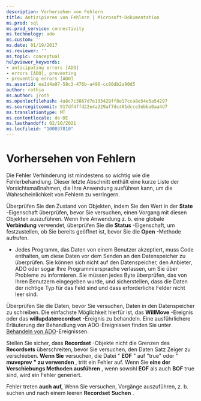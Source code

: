 ```yaml
---
description: Vorhersehen von Fehlern
title: Antizipieren von Fehlern | Microsoft-Dokumentation
ms.prod: sql
ms.prod_service: connectivity
ms.technology: ado
ms.custom: ''
ms.date: 01/19/2017
ms.reviewer: ''
ms.topic: conceptual
helpviewer_keywords:
- anticipating errors [ADO]
- errors [ADO], preventing
- preventing errors [ADO]
ms.assetid: ea1d4a97-58c3-476b-a496-cc80db2a90d5
author: rothja
ms.author: jroth
ms.openlocfilehash: 4a8c7c3867d7e133428ff8e17cca8e54e5a54297
ms.sourcegitcommit: 917df4ffd22e4a229af7dc481dcce3ebba0aa4d7
ms.translationtype: MT
ms.contentlocale: de-DE
ms.lasthandoff: 02/10/2021
ms.locfileid: "100037810"
---
```

# <a name="anticipating-errors"></a>Vorhersehen von Fehlern
Die Fehler Verhinderung ist mindestens so wichtig wie die Fehlerbehandlung. Dieser letzte Abschnitt enthält eine kurze Liste der Vorsichtsmaßnahmen, die Ihre Anwendung ausführen kann, um die Wahrscheinlichkeit von Fehlern zu verringern.  
  
 Überprüfen Sie den Zustand von Objekten, indem Sie den Wert in der **State** -Eigenschaft überprüfen, bevor Sie versuchen, einen Vorgang mit diesen Objekten auszuführen. Wenn Ihre Anwendung z. b. eine globale **Verbindung** verwendet, überprüfen Sie die **Status** -Eigenschaft, um festzustellen, ob Sie bereits geöffnet ist, bevor Sie die **Open** -Methode aufrufen.  
  
-   Jedes Programm, das Daten von einem Benutzer akzeptiert, muss Code enthalten, um diese Daten vor dem Senden an den Datenspeicher zu überprüfen. Sie können sich nicht auf den Datenspeicher, den Anbieter, ADO oder sogar Ihre Programmiersprache verlassen, um Sie über Probleme zu informieren. Sie müssen jedes Byte überprüfen, das von Ihren Benutzern eingegeben wurde, und sicherstellen, dass die Daten der richtige Typ für das Feld sind und dass erforderliche Felder nicht leer sind.  
  
 Überprüfen Sie die Daten, bevor Sie versuchen, Daten in den Datenspeicher zu schreiben. Die einfachste Möglichkeit hierfür ist, das **WillMove** -Ereignis oder das **willupdaterecordset** -Ereignis zu behandeln. Eine ausführlichere Erläuterung der Behandlung von ADO-Ereignissen finden Sie unter [Behandeln von ADO](./handling-ado-events.md)-Ereignissen.  
  
 Stellen Sie sicher, dass **Recordset** -Objekte nicht die Grenzen des **Recordsets** überschreiten, bevor Sie versuchen, den Daten Satz Zeiger zu verschieben. **Wenn Sie** versuchen, die Datei " **EOF** " auf "true" oder " **muveprev** **" zu verwenden** , tritt ein Fehler auf. Wenn Sie **eine der Verschiebungs Methoden ausführen** , wenn sowohl **EOF** als auch **BOF** true sind, wird ein Fehler generiert.  
  
 Fehler treten **auch auf,** Wenn Sie versuchen, Vorgänge auszuführen, z. b. suchen und nach einem leeren **Recordset** **Suchen** .